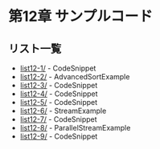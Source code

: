 # 第12章 サンプルコード

## リスト一覧
- [list12-1/](./list12-1/) - CodeSnippet
- [list12-2/](./list12-2/) - AdvancedSortExample
- [list12-3/](./list12-3/) - CodeSnippet
- [list12-4/](./list12-4/) - CodeSnippet
- [list12-5/](./list12-5/) - CodeSnippet
- [list12-6/](./list12-6/) - StreamExample
- [list12-7/](./list12-7/) - CodeSnippet
- [list12-8/](./list12-8/) - ParallelStreamExample
- [list12-9/](./list12-9/) - CodeSnippet
